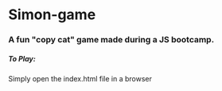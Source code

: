 # Simon-game

### A fun "copy cat" game made during a JS bootcamp.

##### To Play:
Simply open the index.html file in a browser
